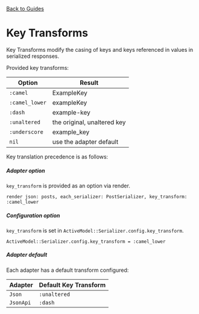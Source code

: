 [Back to Guides](../README.md)

# Key Transforms

Key Transforms modify the casing of keys and keys referenced in values in
serialized responses.

Provided key transforms:

| Option | Result |
|----|----|
| `:camel` | ExampleKey |
| `:camel_lower` | exampleKey |
| `:dash` | example-key |
| `:unaltered` | the original, unaltered key |
| `:underscore` | example_key |
| `nil` | use the adapter default |

Key translation precedence is as follows:

##### Adapter option

`key_transform` is provided as an option via render.

```render json: posts, each_serializer: PostSerializer, key_transform: :camel_lower```

##### Configuration option

`key_transform` is set in `ActiveModel::Serializer.config.key_transform`.

```ActiveModel::Serializer.config.key_transform = :camel_lower```

##### Adapter default

Each adapter has a default transform configured:

| Adapter | Default Key Transform |
|----|----|
| `Json` | `:unaltered` |
| `JsonApi` | `:dash` |
